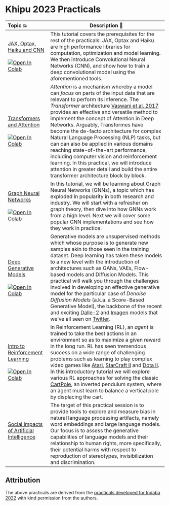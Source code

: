 # Khipu 2023 Practicals

| Topic 💥 | Description 📘 |
|:--- |----------------------------------------------------------|
[JAX, Optax, Haiku and CNN](https://github.com/khipu-ai/practicals-2023/blob/main/notebooks/jax_optax_haiku_cnn.ipynb) <br /> <br /> [![Open In Colab](https://colab.research.google.com/assets/colab-badge.svg)](https://colab.research.google.com/github/khipu-ai/practicals-2023/blob/main/notebooks/jax_optax_haiku_cnn.ipynb) | This tutorial covers the prerequisites for the rest of the practicals: JAX, Optax and Haiku are high performance libraries for computation, optimization and model learning. We then introduce Convolutional Neural Networks (CNN), and show how to train a deep convolutional model using the aforementioned tools.  | 
[Transformers and Attention](https://github.com/khipu-ai/practicals-2023/blob/main/notebooks/attention_and_transformers.ipynb) <br /> <br /> [![Open In Colab](https://colab.research.google.com/assets/colab-badge.svg)](https://colab.research.google.com/github/khipu-ai/practicals-2023/blob/main/notebooks/attention_and_transformers.ipynb) | _Attention_ is a mechanism whereby a model can _focus_ on parts of the input data that are relevant to perform its inference. The _Transformer_ architecture [Vaswani et al. 2017](https://arxiv.org/abs/1706.03762?amp=1) provides an effective and versatile method to implement the concept of Attention in Deep Networks. Arguably, Transformes have become the de-facto architecture for complex Natural Language Processing (NLP) tasks, but can can also be applied in various domains reaching state-of-the-art performance, including computer vision and reinforcement learning. In this practical, we will introduce attention in greater detail and build the entire transformer architecture block by block. | 
[Graph Neural Networks](https://github.com/khipu-ai/practicals-2023/blob/main/notebooks/graph_neural_networks.ipynb) <br /> <br /> [![Open In Colab](https://colab.research.google.com/assets/colab-badge.svg)](https://colab.research.google.com/github/khipu-ai/practicals-2023/blob/main/notebooks/graph_neural_networks.ipynb) | In this tutorial, we will be learning about Graph Neural Networks (GNNs), a topic which has exploded in popularity in both research and industry. We will start with a refresher on graph theory, then dive into how GNNs work from a high level. Next we will cover some popular GNN implementations and see how they work in practice. | 
[Deep Generative Models](https://github.com/khipu-ai/practicals-2023/blob/main/notebooks/deep_generative_models.ipynb) <br /> <br /> [![Open In Colab](https://colab.research.google.com/assets/colab-badge.svg)](https://colab.research.google.com/github/khipu-ai/practicals-2023/blob/main/notebooks/deep_generative_models.ipynb) | Generative models are unsupervised methods which whose purpose is to generate new samples akin to those seen in the training dataset. Deep learning has taken these models to a new level with the introduction of architectures such as GANs, VAEs, Flow-based models and Diffusion Models. This practical will walk you through the challenges involved in developing an effective generative model for the particular case of  _Denoise Diffusion Models_ (a.k.a. a Score-Based Generative Model), the backbone of the recent and exciting [Dalle-2](https://openai.com/dall-e-2/) and [Imagen](https://imagen.research.google/) models that we’ve all seen on [Twitter](https://twitter.com/search?q=%23dalle2%20%23imagen&src=typed_query). |
[Intro to Reinforcement Learning](https://github.com/khipu-ai/practicals-2023/blob/main/notebooks/reinforcement_learning.ipynb) <br /> <br /> [![Open In Colab](https://colab.research.google.com/assets/colab-badge.svg)](https://colab.research.google.com/github/khipu-ai/practicals-2023/blob/main/notebooks/reinforcement_learning.ipynb) | In Reinforcement Learning (RL),  an _agent_ is trained to take the best actions in an environment so as to maximize a given reward in the long run. RL has seen tremendous success on a wide range of challenging problems such as learning to play complex video games like [Atari](https://www.deepmind.com/blog/agent57-outperforming-the-human-atari-benchmark), [StarCraft II](https://www.deepmind.com/blog/alphastar-mastering-the-real-time-strategy-game-starcraft-ii) and [Dota II](https://openai.com/five/). In this introductory tutorial we will explore various RL approaches for solving the classic [CartPole](https://www.gymlibrary.ml/environments/classic_control/cart_pole/), an inverted pendulum system, where an agent must learn to balance a vertical pole by displacing the cart.| 
[Social Impacts of Artificial Intelligence](#) <br /> <br />  | The target of this practical session is to provide tools to explore and measure bias in natural language processing artifacts, namely word embeddings and large language models. Our focus is to assess the generative capabilities of language models and their relationship to human rights, more specifically, their potential harms with respect to reproduction of stereotypes, invisibilization and discrimination.| 

## Attribution

The above practicals are derived from the  [practicals developed for Indaba 2022](https://github.com/deep-learning-indaba/indaba-pracs-2022) with kind permission from the authors.


